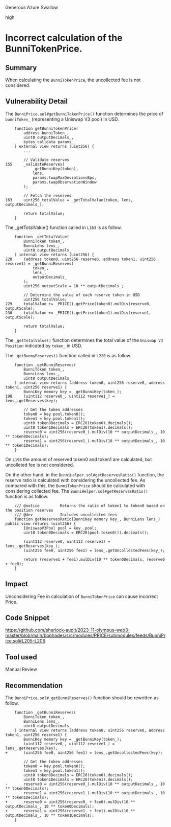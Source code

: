 Generous Azure Swallow

high

# Incorrect calculation of the BunniTokenPrice.

## Summary
When calculating the `BunniTokenPrice`, the uncollected fee is not considered.

## Vulnerability Detail
The `BunniPrice.sol#getBunniTokenPrice()` function determines the price of `bunniToken_` (representing a Uniswap V3 pool) in USD.
```solidity
    function getBunniTokenPrice(
        address bunniToken_,
        uint8 outputDecimals_,
        bytes calldata params_
    ) external view returns (uint256) {
        ...

        // Validate reserves
155     _validateReserves(
            _getBunniKey(token),
            lens,
            params.twapMaxDeviationsBps,
            params.twapObservationWindow
        );

        // Fetch the reserves
163     uint256 totalValue = _getTotalValue(token, lens, outputDecimals_);

        return totalValue;
    }
```
The _getTotalValue() function called in `L163` is as follow.
```solidity
    function _getTotalValue(
        BunniToken token_,
        BunniLens lens_,
        uint8 outputDecimals_
    ) internal view returns (uint256) {
220     (address token0, uint256 reserve0, address token1, uint256 reserve1) = _getBunniReserves(
            token_,
            lens_,
            outputDecimals_
        );
        uint256 outputScale = 10 ** outputDecimals_;

        // Determine the value of each reserve token in USD
        uint256 totalValue;
229     totalValue += _PRICE().getPrice(token0).mulDiv(reserve0, outputScale);
230     totalValue += _PRICE().getPrice(token1).mulDiv(reserve1, outputScale);

        return totalValue;
    }
```
The `_getTotalValue()` function determines the total value of the `Uniswap V3 Position` indicated by `token_` in USD.

The `_getBunnyReserves()` function called in `L220` is as follow.
```solidity
    function _getBunniReserves(
        BunniToken token_,
        BunniLens lens_,
        uint8 outputDecimals_
    ) internal view returns (address token0, uint256 reserve0, address token1, uint256 reserve1) {
        BunniKey memory key = _getBunniKey(token_);
198     (uint112 reserve0_, uint112 reserve1_) = lens_.getReserves(key);

        // Get the token addresses
        token0 = key.pool.token0();
        token1 = key.pool.token1();
        uint8 token0Decimals = ERC20(token0).decimals();
        uint8 token1Decimals = ERC20(token1).decimals();
        reserve0 = uint256(reserve0_).mulDiv(10 ** outputDecimals_, 10 ** token0Decimals);
        reserve1 = uint256(reserve1_).mulDiv(10 ** outputDecimals_, 10 ** token1Decimals);
    }
```
On `L198` the amount of reserved token0 and token1 are calculated, but uncolleted fee is not considered.

On the other hand, in the `BunniHelper.sol#getReservesRatio()` function, the reserve ratio is calculated with considering the uncollected fee.
As compared with this, the `BunniTokenPrice` should be calculated with considering collected fee.
The `BunniHelper.sol#getReservesRatio()` function is as follow.
```solidity
    /// @notice         Returns the ratio of token1 to token0 based on the position reserves
    /// @dev            Includes uncollected fees
    function getReservesRatio(BunniKey memory key_, BunniLens lens_) public view returns (uint256) {
        IUniswapV3Pool pool = key_.pool;
        uint8 token0Decimals = ERC20(pool.token0()).decimals();

        (uint112 reserve0, uint112 reserve1) = lens_.getReserves(key_);
        (uint256 fee0, uint256 fee1) = lens_.getUncollectedFees(key_);

        return (reserve1 + fee1).mulDiv(10 ** token0Decimals, reserve0 + fee0);
    }
```

## Impact
Unconsidering Fee in calculation of `BunniTokenPrice` can cause incorrect Price.

## Code Snippet
https://github.com/sherlock-audit/2023-11-olympus-web3-master/blob/main/bophades/src/modules/PRICE/submodules/feeds/BunniPrice.sol#L205-L206

## Tool used

Manual Review

## Recommendation
The `BunniPrice.sol#_getBunniReserves()` function should be rewritten as follow.
```solidity
    function _getBunniReserves(
        BunniToken token_,
        BunniLens lens_,
        uint8 outputDecimals_
    ) internal view returns (address token0, uint256 reserve0, address token1, uint256 reserve1) {
        BunniKey memory key = _getBunniKey(token_);
        (uint112 reserve0_, uint112 reserve1_) = lens_.getReserves(key);
+       (uint256 fee0, uint256 fee1) = lens_.getUncollectedFees(key);

        // Get the token addresses
        token0 = key.pool.token0();
        token1 = key.pool.token1();
        uint8 token0Decimals = ERC20(token0).decimals();
        uint8 token1Decimals = ERC20(token1).decimals();
-       reserve0 = uint256(reserve0_).mulDiv(10 ** outputDecimals_, 10 ** token0Decimals);
-       reserve1 = uint256(reserve1_).mulDiv(10 ** outputDecimals_, 10 ** token1Decimals);
+       reserve0 = uint256(reserve0_ + fee0).mulDiv(10 ** outputDecimals_, 10 ** token0Decimals);
+       reserve1 = uint256(reserve1_ + fee1).mulDiv(10 ** outputDecimals_, 10 ** token1Decimals);
    }
```